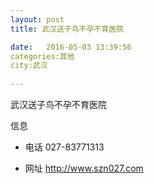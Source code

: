 ```yaml
--- 
layout: post 
title: 武汉送子鸟不孕不育医院

date:   2016-05-03 13:39:56 
categories:其他  
city:武汉
  
--- 
```

   
武汉送子鸟不孕不育医院

信息
 - 电话 027-83771313

 - 网址 http://www.szn027.com


